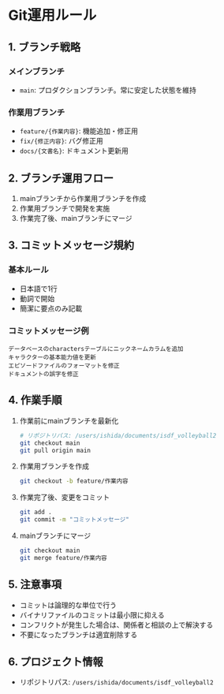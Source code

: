 # Git運用ルール

## 1. ブランチ戦略
### メインブランチ
- `main`: プロダクションブランチ。常に安定した状態を維持

### 作業用ブランチ
- `feature/{作業内容}`: 機能追加・修正用
- `fix/{修正内容}`: バグ修正用
- `docs/{文書名}`: ドキュメント更新用

## 2. ブランチ運用フロー
1. mainブランチから作業用ブランチを作成
2. 作業用ブランチで開発を実施
3. 作業完了後、mainブランチにマージ

## 3. コミットメッセージ規約
### 基本ルール
- 日本語で1行
- 動詞で開始
- 簡潔に要点のみ記載

### コミットメッセージ例
```
データベースのcharactersテーブルにニックネームカラムを追加
キャラクターの基本能力値を更新
エピソードファイルのフォーマットを修正
ドキュメントの誤字を修正
```

## 4. 作業手順
1. 作業前にmainブランチを最新化
   ```bash
   # リポジトリパス: /users/ishida/documents/isdf_volleyball2
   git checkout main
   git pull origin main
   ```

2. 作業用ブランチを作成
   ```bash
   git checkout -b feature/作業内容
   ```

3. 作業完了後、変更をコミット
   ```bash
   git add .
   git commit -m "コミットメッセージ"
   ```

4. mainブランチにマージ
   ```bash
   git checkout main
   git merge feature/作業内容
   ```

## 5. 注意事項
- コミットは論理的な単位で行う
- バイナリファイルのコミットは最小限に抑える
- コンフリクトが発生した場合は、関係者と相談の上で解決する
- 不要になったブランチは適宜削除する

## 6. プロジェクト情報
- リポジトリパス: `/users/ishida/documents/isdf_volleyball2`